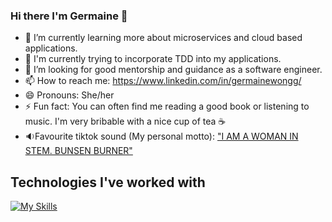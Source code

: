 ### Hi there I'm Germaine 👋

<!--
**germainewongg/germainewongg** is a ✨ _special_ ✨ repository because its `README.md` (this file) appears on your GitHub profile.

Here are some ideas to get you started:

- 🔭 I’m currently working on ...
- 🌱 I’m currently learning ...
- 👯 I’m looking to collaborate on ...
- 🤔 I’m looking for help with ...
- 💬 Ask me about ...
- 📫 How to reach me: ...
- 😄 Pronouns: ...
- ⚡ Fun fact: ...
-->


- 🌱 I’m currently learning more about microservices and cloud based applications.
- 🧪 I'm currently trying to incorporate TDD into my applications. 
- 🤔 I’m looking for good mentorship and guidance as a software engineer. 
- 📫 How to reach me: https://www.linkedin.com/in/germainewongg/
- 😄 Pronouns: She/her
- ⚡ Fun fact: You can often find me reading a good book or listening to music. I'm very bribable with a nice cup of tea ☕️
- 🔉Favourite tiktok sound (My personal motto): ["I AM A WOMAN IN STEM. BUNSEN BURNER"](https://youtube.com/shorts/NIemphceX8U?feature=share)


## Technologies I've worked with
[![My Skills](https://skillicons.dev/icons?i=go,rails,py,r,mysql,html,css,js,react)](https://skillicons.dev)





